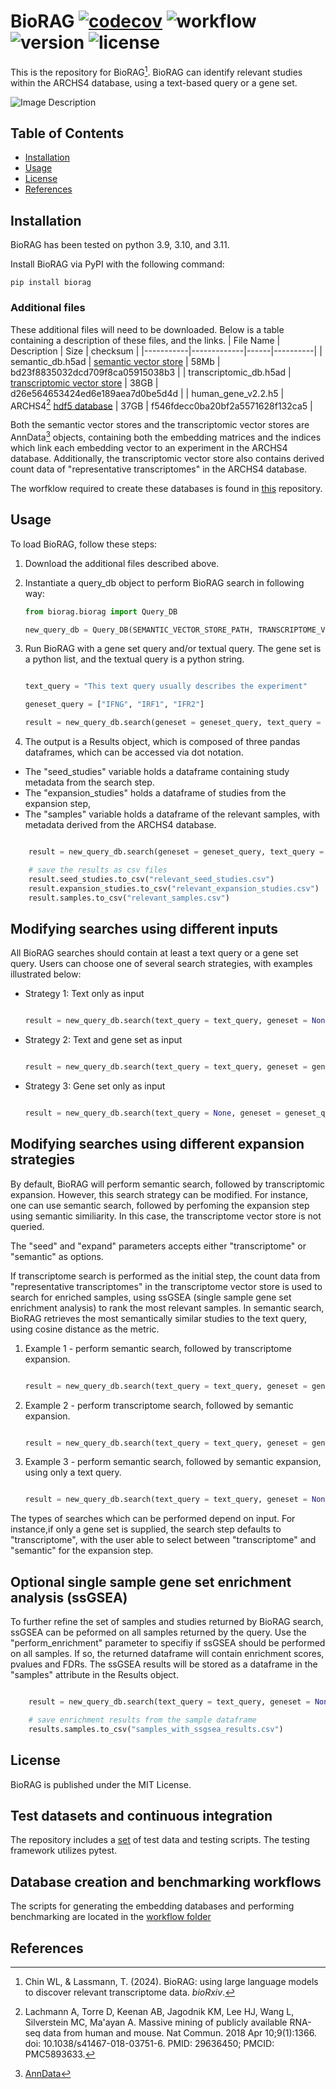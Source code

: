 # BioRAG [![codecov](https://codecov.io/gh/wlchin/bioRAG/graph/badge.svg?token=9GG94JA003)](https://codecov.io/gh/wlchin/bioRAG) ![workflow](https://github.com/wlchin/bioRAG/actions/workflows/python-package.yml/badge.svg) ![version](https://img.shields.io/badge/python-3.9%20%7C%203.10%20%7C%203.11-blue) ![license](https://img.shields.io/badge/license-MIT-blue)

This is the repository for BioRAG[^1]. BioRAG can identify relevant studies within the ARCHS4 database, using a text-based query or a gene set. 

![Image Description](https://github.com/wlchin/bioRAG/blob/master/assets/BioRAG.png)

## Table of Contents

- [Installation](#installation)
- [Usage](#usage)
- [License](#license)
- [References](#references)

## Installation

BioRAG has been tested on python 3.9, 3.10, and 3.11. 

Install BioRAG via PyPI with the following command:

```
pip install biorag
```

### Additional files


These additional files will need to be downloaded. Below is a table containing a description of these files, and the links.
| File Name | Description | Size | checksum |
|-----------|-------------|------|----------|
| semantic_db.h5ad   | [semantic vector store](https://data.pawsey.org.au/download/RNAseq_AB1_Renca/BioRAG/semantic_db.h5ad) | 58Mb | bd23f8835032dcd709f8ca05915038b3 |
| transcriptomic_db.h5ad   | [transcriptomic vector store](https://data.pawsey.org.au/download/RNAseq_AB1_Renca/BioRAG/transcriptomic_db.h5ad) | 38GB | d26e564653424ed6e189aea7d0be5d4d |
| human_gene_v2.2.h5    | ARCHS4[^2] [hdf5 database](https://s3.dev.maayanlab.cloud/archs4/files/human_gene_v2.2.h5) | 37GB | f546fdecc0ba20bf2a5571628f132ca5 |

Both the semantic vector stores and the transcriptomic vector stores are AnnData[^3] objects, containing both the embedding matrices and the indices which link each embedding vector to an experiment in the ARCHS4 database. Additionally, the transcriptomic vector store also contains derived count data of "representative transcriptomes" in the ARCHS4 database. 

The worfklow required to create these databases is found in [this](https://github.com/wlchin/BioRAG_database_workflow/) repository.

## Usage

To load BioRAG, follow these steps:

1. Download the additional files described above.
2. Instantiate a query_db object to perform BioRAG search in following way:
    
    ```python
    from biorag.biorag import Query_DB

    new_query_db = Query_DB(SEMANTIC_VECTOR_STORE_PATH, TRANSCRIPTOME_VECTOR_STORE_PATH, ARCHS4_HDF5_DATABASE_PATH)

    ```

3. Run BioRAG with a gene set query and/or textual query. The gene set is a python list, and the textual query is a python string.

    ```python

    text_query = "This text query usually describes the experiment"

    geneset_query = ["IFNG", "IRF1", "IFR2"]

    result = new_query_db.search(geneset = geneset_query, text_query = text_query)

    ```

4. The output is a Results object, which is composed of three pandas dataframes, which can be accessed via dot notation. 
- The "seed_studies" variable holds a dataframe containing study metadata from the search step. 
- The "expansion_studies" holds a dataframe of studies from the expansion step, 
- The "samples" variable holds a dataframe of the relevant samples, with metadata derived from the ARCHS4 database. 

```python

    result = new_query_db.search(geneset = geneset_query, text_query = text_query)

    # save the results as csv files
    result.seed_studies.to_csv("relevant_seed_studies.csv")
    result.expansion_studies.to_csv("relevant_expansion_studies.csv")
    result.samples.to_csv("relevant_samples.csv")

```

## Modifying searches using different inputs

All BioRAG searches should contain at least a text query or a gene set query. Users can choose one of several search strategies, with examples illustrated below:

- Strategy 1: Text only as input

    ```python

    result = new_query_db.search(text_query = text_query, geneset = None)

    ```

- Strategy 2: Text and gene set as input

    ```python

    result = new_query_db.search(text_query = text_query, geneset = geneset_query)

    ```

- Strategy 3: Gene set only as input

    ```python

    result = new_query_db.search(text_query = None, geneset = geneset_query)

    ```

## Modifying searches using different expansion strategies

By default, BioRAG will perform semantic search, followed by transcriptomic expansion. However, this search strategy can be modified. For instance, one can use semantic search, followed by perfoming the expansion step using semantic similiarity. In this case, the transcriptome vector store is not queried. 

The "seed" and "expand" parameters accepts either "transcriptome" or "semantic" as options.

If transcriptome search is performed as the initial step, the count data from "representative transcriptomes" in the transcriptome vector store is used to search for enriched samples, using ssGSEA (single sample gene set enrichment analysis) to rank the most relevant samples. In semantic search, BioRAG retrieves the most semantically similar studies to the text query, using cosine distance as the metric.

1. Example 1 - perform semantic search, followed by transcriptome expansion.

    ```python

    result = new_query_db.search(text_query = text_query, geneset = geneset_query, search = "semantic", expand = "transcriptome")

    ```

2. Example 2 - perform transcriptome search, followed by semantic expansion.

    ```python

    result = new_query_db.search(text_query = text_query, geneset = geneset_query, search = "transcriptome", expand = "semantic")

    ```

2. Example 3 - perform semantic search, followed by semantic expansion, using only a text query.

    ```python

    result = new_query_db.search(text_query = text_query, geneset = None, search = "semantic", expand = "semantic")

    ```

The types of searches which can be performed depend on input. For instance,if only a gene set is supplied, the search step defaults to "transcriptome", with the user able to select between "transcriptome" and "semantic" for the expansion step.

## Optional single sample gene set enrichment analysis (ssGSEA)

To further refine the set of samples and studies returned by BioRAG search, ssGSEA can be peformed on all samples returned by the query. Use the "perform_enrichment" parameter to specifiy if ssGSEA should be performed on all samples. If so, the returned dataframe will contain enrichment scores, pvalues and FDRs. The ssGSEA results will be stored as a dataframe in the "samples" attribute in the Results object.

```python

    result = new_query_db.search(text_query = text_query, geneset = None, search = "semantic", expand = "semantic", perform_enrichment = True)

    # save enrichment results from the sample dataframe
    results.samples.to_csv("samples_with_ssgsea_results.csv")

```


## License

BioRAG is published under the MIT License.

## Test datasets and continuous integration

The repository includes a [set](https://github.com/wlchin/bioRAG/tree/master/tests) of test data and testing scripts. The testing framework utilizes pytest.  

## Database creation and benchmarking workflows

The scripts for generating the embedding databases and performing benchmarking are located in the [workflow folder](./workflow/)

## References

[^1]: Chin WL, & Lassmann, T. (2024). BioRAG: using large language models to discover relevant transcriptome data. *bioRxiv*.
[^2]: Lachmann A, Torre D, Keenan AB, Jagodnik KM, Lee HJ, Wang L, Silverstein MC, Ma'ayan A. Massive mining of publicly available RNA-seq data from human and mouse. Nat Commun. 2018 Apr 10;9(1):1366. doi: 10.1038/s41467-018-03751-6. PMID: 29636450; PMCID: PMC5893633.
[^3]: [AnnData](https://anndata.readthedocs.io/en/latest/)
